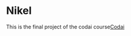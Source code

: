 # Nikel

This is the final project of the codai course[Codai](https://plataforma.growdev.com.br/curso/codai)
